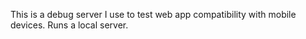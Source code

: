 This is a debug server I use to test web app compatibility with mobile devices. Runs a local server.
